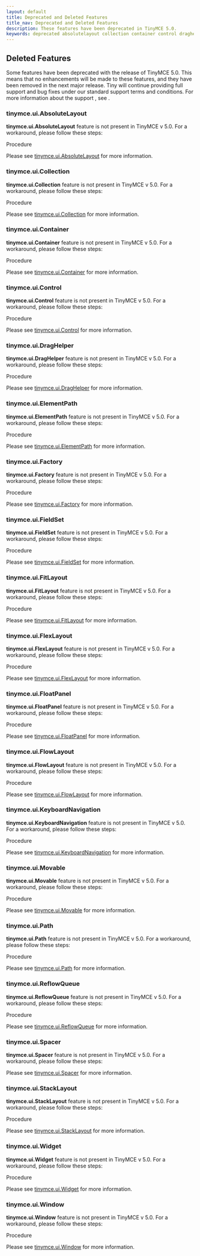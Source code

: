 ```yaml
---
layout: default
title: Deprecated and Deleted Features
title_nav: Deprecated and Deleted Features
description: These features have been deprecated in TinyMCE 5.0.
keywords: deprecated absolutelayout collection container control draghelper elementpath factory fieldset filepicker fitlayout floatpanel flowlayout keywboardnavigation movablepath reflowqueue spacer stacklayout widget window
---
```


## Deleted Features

Some features have been deprecated with the release of TinyMCE 5.0. This means that no enhancements will be made to these features, and they have been removed in the next major release.
Tiny will continue providing full support and bug fixes under our standard support terms and conditions. For more information about the support , see <insert link>.

### tinymce.ui.AbsoluteLayout

**tinymce.ui.AbsoluteLayout** feature is not present in TinyMCE v 5.0. For a workaround, please follow these steps:

Procedure

Please see [tinymce.ui.AbsoluteLayout](https://www.tiny.cloud/docs/api/tinymce.ui/tinymce.ui.absolutelayout/) for more information.

### tinymce.ui.Collection

**tinymce.ui.Collection** feature is not present in TinyMCE v 5.0. For a workaround, please follow these steps:

Procedure

Please see [tinymce.ui.Collection](https://www.tiny.cloud/docs/api/tinymce.ui/tinymce.ui.collection/) for more information.

### tinymce.ui.Container

**tinymce.ui.Container** feature is not present in TinyMCE v 5.0. For a workaround, please follow these steps:

Procedure

Please see [tinymce.ui.Container](https://www.tiny.cloud/docs/api/tinymce.ui/tinymce.ui.container/) for more information.

### tinymce.ui.Control

**tinymce.ui.Control** feature is not present in TinyMCE v 5.0. For a workaround, please follow these steps:

Procedure

Please see [tinymce.ui.Control](https://www.tiny.cloud/docs/api/tinymce.ui/tinymce.ui.control/) for more information.

### tinymce.ui.DragHelper

**tinymce.ui.DragHelper** feature is not present in TinyMCE v 5.0. For a workaround, please follow these steps:

Procedure

Please see [tinymce.ui.DragHelper](https://www.tiny.cloud/docs/api/tinymce.ui/tinymce.ui.draghelper/) for more information.

### tinymce.ui.ElementPath

**tinymce.ui.ElementPath** feature is not present in TinyMCE v 5.0. For a workaround, please follow these steps:

Procedure

Please see [tinymce.ui.ElementPath](https://www.tiny.cloud/docs/api/tinymce.ui/tinymce.ui.elementpath/) for more information.

### tinymce.ui.Factory

**tinymce.ui.Factory** feature is not present in TinyMCE v 5.0. For a workaround, please follow these steps:

Procedure

Please see [tinymce.ui.Factory](https://www.tiny.cloud/docs/api/tinymce.ui/tinymce.ui.factory/) for more information.

### tinymce.ui.FieldSet

**tinymce.ui.FieldSet** feature is not present in TinyMCE v 5.0. For a workaround, please follow these steps:

Procedure

Please see [tinymce.ui.FieldSet](https://www.tiny.cloud/docs/api/tinymce.ui/tinymce.ui.fieldset/) for more information.

### tinymce.ui.FitLayout

**tinymce.ui.FitLayout** feature is not present in TinyMCE v 5.0. For a workaround, please follow these steps:

Procedure

Please see [tinymce.ui.FitLayout](https://www.tiny.cloud/docs/api/tinymce.ui/tinymce.ui.fitlayout/) for more information.

### tinymce.ui.FlexLayout

**tinymce.ui.FlexLayout** feature is not present in TinyMCE v 5.0. For a workaround, please follow these steps:

Procedure

Please see [tinymce.ui.FlexLayout](https://www.tiny.cloud/docs/api/tinymce.ui/tinymce.ui.flexlayout/) for more information.

### tinymce.ui.FloatPanel

**tinymce.ui.FloatPanel** feature is not present in TinyMCE v 5.0. For a workaround, please follow these steps:

Procedure

Please see [tinymce.ui.FloatPanel](https://www.tiny.cloud/docs/api/tinymce.ui/tinymce.ui.floatpanel/) for more information.

### tinymce.ui.FlowLayout

**tinymce.ui.FlowLayout** feature is not present in TinyMCE v 5.0. For a workaround, please follow these steps:

Procedure

Please see [tinymce.ui.FlowLayout](https://www.tiny.cloud/docs/api/tinymce.ui/tinymce.ui.flowlayout/) for more information.

### tinymce.ui.KeyboardNavigation

**tinymce.ui.KeyboardNavigation** feature is not present in TinyMCE v 5.0. For a workaround, please follow these steps:

Procedure

Please see [tinymce.ui.KeyboardNavigation](https://www.tiny.cloud/docs/api/tinymce.ui/tinymce.ui.keyboardnavigation/) for more information.

### tinymce.ui.Movable

**tinymce.ui.Movable** feature is not present in TinyMCE v 5.0. For a workaround, please follow these steps:

Procedure

Please see [tinymce.ui.Movable](https://www.tiny.cloud/docs/api/tinymce.ui/tinymce.ui.movable/) for more information.

### tinymce.ui.Path

**tinymce.ui.Path** feature is not present in TinyMCE v 5.0. For a workaround, please follow these steps:

Procedure

Please see [tinymce.ui.Path](https://www.tiny.cloud/docs/api/tinymce.ui/tinymce.ui.path/) for more information.

### tinymce.ui.ReflowQueue

**tinymce.ui.ReflowQueue** feature is not present in TinyMCE v 5.0. For a workaround, please follow these steps:

Procedure

Please see [tinymce.ui.ReflowQueue](https://www.tiny.cloud/docs/api/tinymce.ui/tinymce.ui.reflowqueue/) for more information.

### tinymce.ui.Spacer

**tinymce.ui.Spacer** feature is not present in TinyMCE v 5.0. For a workaround, please follow these steps:

<Procedure>

Please see [tinymce.ui.Spacer](https://www.tiny.cloud/docs/api/tinymce.ui/tinymce.ui.spacer/) for more information.

### tinymce.ui.StackLayout

**tinymce.ui.StackLayout** feature is not present in TinyMCE v 5.0. For a workaround, please follow these steps:

Procedure

Please see [tinymce.ui.StackLayout](https://www.tiny.cloud/docs/api/tinymce.ui/tinymce.ui.stacklayout/) for more information.

### tinymce.ui.Widget

**tinymce.ui.Widget** feature is not present in TinyMCE v 5.0. For a workaround, please follow these steps:

Procedure

Please see [tinymce.ui.Widget](https://www.tiny.cloud/docs/api/tinymce.ui/tinymce.ui.widget/) for more information.

### tinymce.ui.Window

**tinymce.ui.Window** feature is not present in TinyMCE v 5.0. For a workaround, please follow these steps:

Procedure

Please see [tinymce.ui.Window](https://www.tiny.cloud/docs/api/tinymce.ui/tinymce.ui.window/) for more information.

